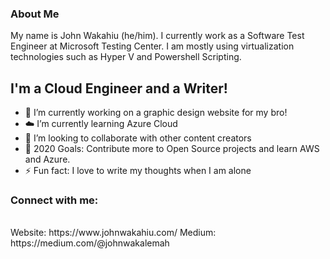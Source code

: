 ### About Me
My name is John Wakahiu (he/him). I currently work as a Software Test Engineer at Microsoft Testing Center. I am mostly using virtualization technologies such as Hyper V and Powershell Scripting.


## I'm a Cloud Engineer and a Writer!
- 🔭 I’m currently working on a graphic design website for my bro!
- :cloud: I’m currently learning Azure Cloud 
- 👯 I’m looking to collaborate with other content creators
- 🥅 2020 Goals: Contribute more to Open Source projects and learn AWS and Azure. 
- ⚡ Fun fact: I love to write my thoughts when I am alone

### Connect with me:
<br/>
Website: https://www.johnwakahiu.com/
Medium: https://medium.com/@johnwakalemah

<br/>

